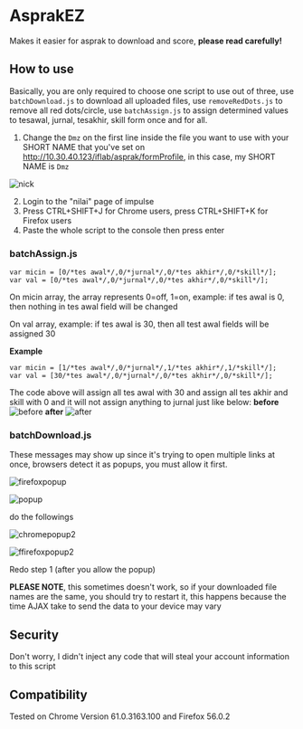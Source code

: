 # AsprakEZ
Makes it easier for asprak to download and score, **please read carefully!**

## How to use
Basically, you are only required to choose one script to use out of three, use `batchDownload.js` to download all uploaded files, use `removeRedDots.js` to remove all red dots/circle, use `batchAssign.js` to assign determined values to tesawal, jurnal, tesakhir, skill form once and for all.

1. Change the `Dmz` on the first line inside the file you want to use with your SHORT NAME that you've set on http://10.30.40.123/iflab/asprak/formProfile, in this case, my SHORT NAME is `Dmz`

![nick](https://user-images.githubusercontent.com/4760947/32130756-8522fa4a-bbc8-11e7-8e2d-b85e2885d485.png)

2. Login to the "nilai" page of impulse
3. Press CTRL+SHIFT+J for Chrome users, press CTRL+SHIFT+K for Firefox users
4. Paste the whole script to the console then press enter

### batchAssign.js
```
var micin = [0/*tes awal*/,0/*jurnal*/,0/*tes akhir*/,0/*skill*/];
var val = [0/*tes awal*/,0/*jurnal*/,0/*tes akhir*/,0/*skill*/];
```

On micin array, the array represents 0=off, 1=on, example: if tes awal is 0, then nothing in tes awal field will be changed

On val array, example: if tes awal is 30, then all test awal fields will be assigned 30

**Example**
```
var micin = [1/*tes awal*/,0/*jurnal*/,1/*tes akhir*/,1/*skill*/];
var val = [30/*tes awal*/,0/*jurnal*/,0/*tes akhir*/,0/*skill*/];
```
The code above will assign all tes awal with 30 and assign all tes akhir and skill with 0 and it will not assign anything to jurnal just like below:
**before**
![before](https://user-images.githubusercontent.com/4760947/35846140-e8355f3c-0b47-11e8-83aa-66d221a02ac1.png)
**after**
![after](https://user-images.githubusercontent.com/4760947/35846136-e80085f0-0b47-11e8-8625-a0f9970db851.png)

### batchDownload.js
These messages may show up since it's trying to open multiple links at once, browsers detect it as popups, you must allow it first.

![firefoxpopup](https://user-images.githubusercontent.com/4760947/32130562-d0365a08-bbc4-11e7-9af5-ce767afcd1de.png)

![popup](https://user-images.githubusercontent.com/4760947/32130563-d06864d0-bbc4-11e7-8897-b26c4bc77262.png)

do the followings

![chromepopup2](https://user-images.githubusercontent.com/4760947/32130560-cfcded1a-bbc4-11e7-86b9-bab41e9073e6.png)

![ffirefoxpopup2](https://user-images.githubusercontent.com/4760947/32130561-d0042f6a-bbc4-11e7-9442-ba8e4dafaa3f.png)

Redo step 1 (after you allow the popup)

**PLEASE NOTE**, this sometimes doesn't work, so if your downloaded file names are the same, you should try to restart it, this happens because the time AJAX take to send the data to your device may vary

## Security
Don't worry, I didn't inject any code that will steal your account information to this script

## Compatibility
Tested on Chrome Version 61.0.3163.100 and Firefox 56.0.2
